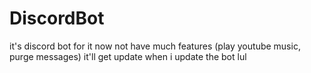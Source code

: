 # DiscordBot
it's discord bot for it now not have much features (play youtube music, purge messages) it'll get update when i update the bot lul
